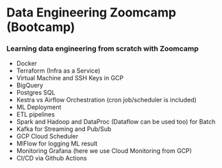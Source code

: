 # Data Engineering Zoomcamp (Bootcamp)

### Learning data engineering from scratch with Zoomcamp

  - Docker
  - Terraform (Infra as a Service)
  - Virtual Machine and SSH Keys in GCP
  - BigQuery
  - Postgres SQL
  - Kestra vs Airflow Orchestration (cron job/scheduler is included)
  - ML Deployment
  - ETL pipelines
  - Spark and Hadoop and DataProc (Dataflow can be used too) for Batch
  - Kafka for Streaming and Pub/Sub
  - GCP Cloud Scheduler
  - MlFlow for logging ML result
  - Monitoring Grafana (here we use Cloud Monitoring from GCP)
  - CI/CD via Github Actions

  
